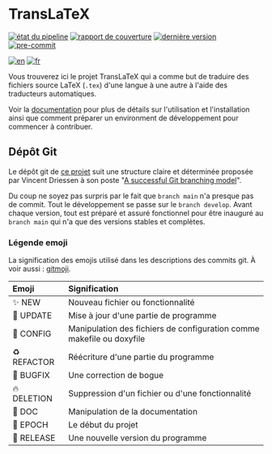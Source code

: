 # TransLaTeX

[![état du pipeline](https://gitlab.math.unistra.fr/cassandre/translatex/badges/main/pipeline.svg)](https://gitlab.math.unistra.fr/cassandre/translatex/-/commits/main)
[![rapport de couverture](https://gitlab.math.unistra.fr/cassandre/translatex/badges/main/coverage.svg)](https://cassandre.pages.math.unistra.fr/translatex/coverage)
[![dernière version](https://gitlab.math.unistra.fr/cassandre/translatex/-/badges/release.svg)](https://gitlab.math.unistra.fr/cassandre/translatex/-/releases/permalink/latest)
[![pre-commit](https://img.shields.io/badge/pre--commit-enabled-brightgreen?logo=pre-commit)](https://github.com/pre-commit/pre-commit)

[![en](https://img.shields.io/badge/lang-en-red.svg)](README.md)
[![fr](https://img.shields.io/badge/lang-fr-yellow.svg)](README.fr.md)

Vous trouverez ici le projet TransLaTeX qui a comme but de traduire des fichiers source LaTeX (`.tex`) d'une langue à
une autre à l'aide des traducteurs automatiques.

Voir la [documentation](https://cassandre.pages.math.unistra.fr/translatex) pour plus de détails sur l'utilisation et l'installation ainsi que comment préparer un environment de développement pour commencer à contribuer.

## Dépôt Git

Le dépôt git de [ce projet](https://gitlab.math.unistra.fr/cassandre/translatex) suit une structure claire et déterminée
proposée par Vincent Driessen à son
poste "[A successful Git branching model](https://nvie.com/posts/a-successful-git-branching-model/)".

Du coup ne soyez pas surpris par le fait que `branch main` n'a presque pas de commit. Tout le développement se passe sur
le `branch develop`. Avant chaque version, tout est préparé et assuré fonctionnel pour être inauguré au `branch main`
qui n'a que des versions stables et complètes.

### Légende emoji

La signification des emojis utilisé dans les descriptions des commits git. À voir
aussi : [gitmoji](https://gitmoji.dev/).

| Emoji              | Signification                                                         |
|:-------------------|:----------------------------------------------------------------------|
| :sparkles: NEW     | Nouveau fichier ou fonctionnalité                                     |
| :wrench: UPDATE    | Mise à jour d'une partie de programme                                 |
| :hammer: CONFIG    | Manipulation des fichiers de configuration comme makefile ou doxyfile |
| :recycle: REFACTOR | Réécriture d'une partie du programme                                  |
| :bug: BUGFIX       | Une correction de bogue                                               |
| :fire: DELETION    | Suppression d'un fichier ou d'une fonctionnalité                      |
| :memo: DOC         | Manipulation de la documentation                                      |
| :tada: EPOCH       | Le début du projet                                                    |
| :rocket: RELEASE   | Une nouvelle version du programme                                     |
